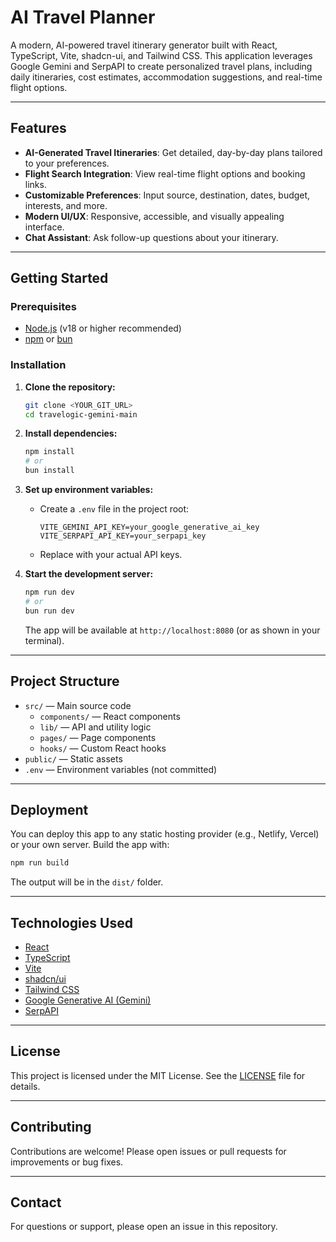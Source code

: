 # AI Travel Planner

A modern, AI-powered travel itinerary generator built with React, TypeScript, Vite, shadcn-ui, and Tailwind CSS. This application leverages Google Gemini and SerpAPI to create personalized travel plans, including daily itineraries, cost estimates, accommodation suggestions, and real-time flight options.

---

## Features

- **AI-Generated Travel Itineraries**: Get detailed, day-by-day plans tailored to your preferences.
- **Flight Search Integration**: View real-time flight options and booking links.
- **Customizable Preferences**: Input source, destination, dates, budget, interests, and more.
- **Modern UI/UX**: Responsive, accessible, and visually appealing interface.
- **Chat Assistant**: Ask follow-up questions about your itinerary.

---

## Getting Started

### Prerequisites
- [Node.js](https://nodejs.org/) (v18 or higher recommended)
- [npm](https://www.npmjs.com/) or [bun](https://bun.sh/)

### Installation

1. **Clone the repository:**
   ```sh
   git clone <YOUR_GIT_URL>
   cd travelogic-gemini-main
   ```
2. **Install dependencies:**
   ```sh
   npm install
   # or
   bun install
   ```
3. **Set up environment variables:**
   - Create a `.env` file in the project root:
     ```env
     VITE_GEMINI_API_KEY=your_google_generative_ai_key
     VITE_SERPAPI_API_KEY=your_serpapi_key
     ```
   - Replace with your actual API keys.

4. **Start the development server:**
   ```sh
   npm run dev
   # or
   bun run dev
   ```
   The app will be available at `http://localhost:8080` (or as shown in your terminal).

---

## Project Structure

- `src/` — Main source code
  - `components/` — React components
  - `lib/` — API and utility logic
  - `pages/` — Page components
  - `hooks/` — Custom React hooks
- `public/` — Static assets
- `.env` — Environment variables (not committed)

---

## Deployment

You can deploy this app to any static hosting provider (e.g., Netlify, Vercel) or your own server. Build the app with:
```sh
npm run build
```
The output will be in the `dist/` folder.

---

## Technologies Used
- [React](https://react.dev/)
- [TypeScript](https://www.typescriptlang.org/)
- [Vite](https://vitejs.dev/)
- [shadcn/ui](https://ui.shadcn.com/)
- [Tailwind CSS](https://tailwindcss.com/)
- [Google Generative AI (Gemini)](https://ai.google.dev/)
- [SerpAPI](https://serpapi.com/)

---

## License

This project is licensed under the MIT License. See the [LICENSE](LICENSE) file for details.

---

## Contributing

Contributions are welcome! Please open issues or pull requests for improvements or bug fixes.

---

## Contact

For questions or support, please open an issue in this repository.
